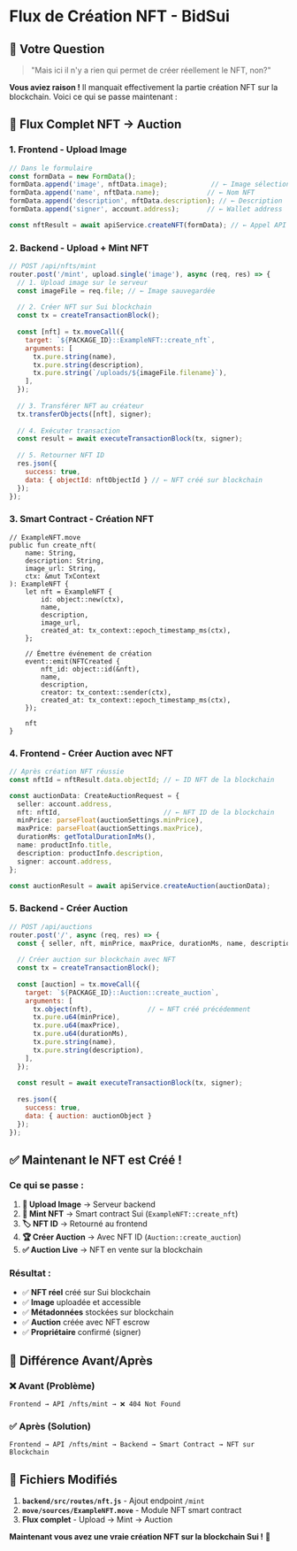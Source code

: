 # Flux de Création NFT - BidSui

## 🎯 **Votre Question**

> "Mais ici il n'y a rien qui permet de créer réellement le NFT, non?"

**Vous aviez raison !** Il manquait effectivement la partie création NFT sur la blockchain. Voici ce qui se passe maintenant :

## 🔄 **Flux Complet NFT → Auction**

### **1. Frontend - Upload Image**
```typescript
// Dans le formulaire
const formData = new FormData();
formData.append('image', nftData.image);           // ← Image sélectionnée
formData.append('name', nftData.name);            // ← Nom NFT
formData.append('description', nftData.description); // ← Description
formData.append('signer', account.address);       // ← Wallet address

const nftResult = await apiService.createNFT(formData); // ← Appel API
```

### **2. Backend - Upload + Mint NFT**
```javascript
// POST /api/nfts/mint
router.post('/mint', upload.single('image'), async (req, res) => {
  // 1. Upload image sur le serveur
  const imageFile = req.file; // ← Image sauvegardée
  
  // 2. Créer NFT sur Sui blockchain
  const tx = createTransactionBlock();
  
  const [nft] = tx.moveCall({
    target: `${PACKAGE_ID}::ExampleNFT::create_nft`,
    arguments: [
      tx.pure.string(name),
      tx.pure.string(description),
      tx.pure.string(`/uploads/${imageFile.filename}`),
    ],
  });
  
  // 3. Transférer NFT au créateur
  tx.transferObjects([nft], signer);
  
  // 4. Exécuter transaction
  const result = await executeTransactionBlock(tx, signer);
  
  // 5. Retourner NFT ID
  res.json({
    success: true,
    data: { objectId: nftObjectId } // ← NFT créé sur blockchain
  });
});
```

### **3. Smart Contract - Création NFT**
```move
// ExampleNFT.move
public fun create_nft(
    name: String,
    description: String,
    image_url: String,
    ctx: &mut TxContext
): ExampleNFT {
    let nft = ExampleNFT {
        id: object::new(ctx),
        name,
        description,
        image_url,
        created_at: tx_context::epoch_timestamp_ms(ctx),
    };
    
    // Émettre événement de création
    event::emit(NFTCreated {
        nft_id: object::id(&nft),
        name,
        description,
        creator: tx_context::sender(ctx),
        created_at: tx_context::epoch_timestamp_ms(ctx),
    });
    
    nft
}
```

### **4. Frontend - Créer Auction avec NFT**
```typescript
// Après création NFT réussie
const nftId = nftResult.data.objectId; // ← ID NFT de la blockchain

const auctionData: CreateAuctionRequest = {
  seller: account.address,
  nft: nftId,                          // ← NFT ID de la blockchain
  minPrice: parseFloat(auctionSettings.minPrice),
  maxPrice: parseFloat(auctionSettings.maxPrice),
  durationMs: getTotalDurationInMs(),
  name: productInfo.title,
  description: productInfo.description,
  signer: account.address,
};

const auctionResult = await apiService.createAuction(auctionData);
```

### **5. Backend - Créer Auction**
```javascript
// POST /api/auctions
router.post('/', async (req, res) => {
  const { seller, nft, minPrice, maxPrice, durationMs, name, description, signer } = req.body;
  
  // Créer auction sur blockchain avec NFT
  const tx = createTransactionBlock();
  
  const [auction] = tx.moveCall({
    target: `${PACKAGE_ID}::Auction::create_auction`,
    arguments: [
      tx.object(nft),              // ← NFT créé précédemment
      tx.pure.u64(minPrice),
      tx.pure.u64(maxPrice),
      tx.pure.u64(durationMs),
      tx.pure.string(name),
      tx.pure.string(description),
    ],
  });
  
  const result = await executeTransactionBlock(tx, signer);
  
  res.json({
    success: true,
    data: { auction: auctionObject }
  });
});
```

## ✅ **Maintenant le NFT est Créé !**

### **Ce qui se passe :**

1. **📸 Upload Image** → Serveur backend
2. **🔗 Mint NFT** → Smart contract Sui (`ExampleNFT::create_nft`)
3. **🏷️ NFT ID** → Retourné au frontend
4. **🏆 Créer Auction** → Avec NFT ID (`Auction::create_auction`)
5. **✅ Auction Live** → NFT en vente sur la blockchain

### **Résultat :**
- ✅ **NFT réel** créé sur Sui blockchain
- ✅ **Image** uploadée et accessible
- ✅ **Métadonnées** stockées sur blockchain
- ✅ **Auction** créée avec NFT escrow
- ✅ **Propriétaire** confirmé (signer)

## 🎯 **Différence Avant/Après**

### **❌ Avant (Problème)**
```
Frontend → API /nfts/mint → ❌ 404 Not Found
```

### **✅ Après (Solution)**
```
Frontend → API /nfts/mint → Backend → Smart Contract → NFT sur Blockchain
```

## 🔧 **Fichiers Modifiés**

1. **`backend/src/routes/nft.js`** - Ajout endpoint `/mint`
2. **`move/sources/ExampleNFT.move`** - Module NFT smart contract
3. **Flux complet** - Upload → Mint → Auction

**Maintenant vous avez une vraie création NFT sur la blockchain Sui !** 🚀
